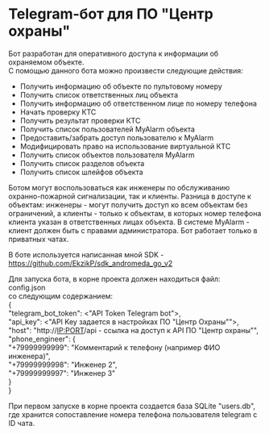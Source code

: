 # Telegram-бот для ПО "Центр охраны"

Бот разработан для оперативного доступа к информации об охраняемом объекте.  
С помощью данного бота можно произвести следующие действия:  
 - Получить информацию об объекте по пультовому номеру  
 - Получить список ответственных лиц объекта  
 - Получить информацию об ответственном лице по номеру телефона  
 - Начать проверку КТС  
 - Получить результат проверки КТС  
 - Получить список пользователей MyAlarm объекта  
 - Предоставить/забрать доступ пользователю к MyAlarm  
 - Модифицировать право на использование виртуальной КТС  
 - Получить список объектов пользователя MyAlarm  
 - Получить список разделов объекта  
 - Получить список шлейфов объекта  

Ботом могут воспользоваться как инженеры по обслуживанию охранно-пожарной сигнализации, так и клиенты. Разница в доступе к объектам: инженеры - могут получить доступ ко всем объектам без ограничений, а клиенты - только к объектам, в которых номер телефона клиента указан в ответственных лицах объекта. В системе MyAlarm - клиент должен быть с правами администратора.
Бот работает только в приватных чатах.

В боте используется написанная мной SDK - https://github.com/EkzikP/sdk_andromeda_go_v2  

Для запуска бота, в корне проекта должен находиться файл:  
config.json  
со следующим содержанием:  
{  
"telegram_bot_token": <"API Token Telegram bot">,  
"api_key": <"API Key задается в настройках ПО "Центр Охраны"">,  
"host": "http://<IP:PORT>/api - ссылка на доступ к API ПО "Центр охраны"",  
"phone_engineer": {  
"+79999999999": "Комментарий к телефону (например ФИО инженера)",  
"+79999999998": "Инженер 2",  
"+79999999997": "Инженер 3"  
  }  
}

При первом запуске в корне проекта создается база SQLite "users.db", где хранится сопоставление номера телефона пользователя telegram с ID чата.
